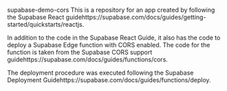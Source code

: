 supabase-demo-cors
This is a repository for an app created by following the Supabase React guidehttps://supabase.com/docs/guides/getting-started/quickstarts/reactjs.

In addition to the code in the Supabase React Guide, it also has the code to deploy a Supabase Edge function with CORS enabled. The code for the function is taken from the Supabase CORS support guidehttps://supabase.com/docs/guides/functions/cors.

The deployment procedure was executed following the Supabase Deployment Guidehttps://supabase.com/docs/guides/functions/deploy.
